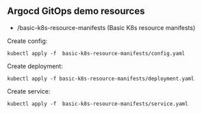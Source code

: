 ## Argocd GitOps demo resources

- /basic-k8s-resource-manifests (Basic K8s resource manifests)

Create config:

```
kubectl apply -f  basic-k8s-resource-manifests/config.yaml
```

Create deployment:

```
kubectl apply -f basic-k8s-resource-manifests/deployment.yaml
```

Create service:

```
kubectl apply -f  basic-k8s-resource-manifests/service.yaml
```
